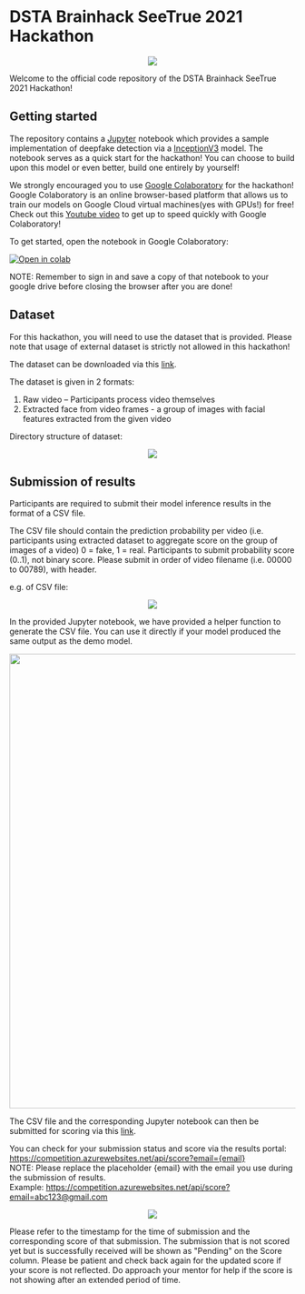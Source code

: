 # DSTA Brainhack SeeTrue 2021 Hackathon  


<p align="center">
  <img src="https://www.dsta.gov.sg/images/default-source/brainhack/seetrue-workshop-logo.png" />
</p>  


Welcome to the official code repository of the DSTA Brainhack SeeTrue 2021 Hackathon!

## Getting started

The repository contains a [Jupyter](https://jupyter.org/) notebook which provides a sample implementation of deepfake detection via a [InceptionV3](https://arxiv.org/abs/1512.00567) model. The notebook serves as a quick start for the hackathon! You can choose to build upon this model or even better, build one entirely by yourself!

We strongly encouraged you to use [Google Colaboratory]("https://research.google.com/colaboratory/") for the hackathon! Google Colaboratory is an online browser-based platform that allows us to train our models on Google Cloud virtual machines(yes with GPUs!) for free! Check out this [Youtube video](https://www.youtube.com/watch?v=inN8seMm7UI) to get up to speed quickly with Google Colaboratory! 

To get started, open the notebook in Google Colaboratory:

[![Open in colab](https://colab.research.google.com/assets/colab-badge.svg)](https://colab.research.google.com/drive/1HoZog2DuloPXC9X83aGtcHA-sfX8g8Us)

NOTE: Remember to sign in and save a copy of that notebook to your google drive before closing the browser after you are done!

## Dataset

For this hackathon, you will need to use the dataset that is provided. Please note that usage of external dataset is strictly not allowed in this hackathon!

The dataset can be downloaded via this [link](https://bit.ly/3w0xyBl).

The dataset is given in 2 formats: 
1) Raw video – Participants process video themselves
2) Extracted face from video frames - a group of images with facial features extracted from the given video


Directory structure of dataset:

<p align="center">
  <img src="https://i.ibb.co/b2q34PX/directory.png" />
</p>

## Submission of results

Participants are required to submit their model inference results in the format of a CSV file.

The CSV file should contain the prediction probability per video (i.e. participants using extracted dataset to aggregate score on the group of images of a video)
0 = fake, 1 = real. Participants to submit probability score (0..1), not binary score.
Please submit in order of video filename (i.e. 00000 to 00789), with header.

e.g. of CSV file:

<p align="center">
  <img src="https://i.ibb.co/zFtRmjB/See-True-Hackathon-Admin-Brief.png" />
</p>

In the provided Jupyter notebook, we have provided a helper function to generate the CSV file. You can use it directly if your model produced the same output as the demo model.

<p align="center">
  <img src="https://i.ibb.co/4SpsfBP/save-csv.png" width="600" height="800"/>
</p>

The CSV file and the corresponding Jupyter notebook can then be submitted for scoring via this [link](https://forms.gle/WjdkMUkfZce4hsNy5).

You can check for your submission status and score via the results portal: https://competition.azurewebsites.net/api/score?email={email}  
NOTE: Please replace the placeholder {email} with the email you use during the submission of results.   
Example: https://competition.azurewebsites.net/api/score?email=abc123@gmail.com  
  
<p align="center">
  <img src="https://i.ibb.co/CW84RC9/See-True-Hackathon-Admin-Brief.png"/>
</p>

Please refer to the timestamp for the time of submission and the corresponding score of that submission. The submission that is not scored yet but is successfully received will be shown as "Pending" on the Score column. Please be patient and check back again for the updated score if your score is not reflected. Do approach your mentor for help if the score is not showing after an extended period of time.


